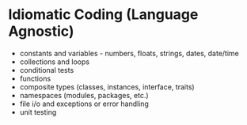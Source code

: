 # Idiomatic Coding (Language Agnostic)

- constants and variables - numbers, floats, strings, dates, date/time
- collections and loops
- conditional tests
- functions
- composite types (classes, instances, interface, traits)
- namespaces (modules, packages, etc.)
- file i/o and exceptions or error handling
- unit testing
